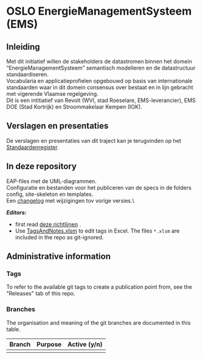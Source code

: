 # OSLO EnergieManagementSysteem (EMS)

## Inleiding

Met dit initiatief willen de stakeholders de datastromen binnen het domein “EnergieManagementSysteem” semantisch modelleren en de datastructuur standaardiseren.\
Vocabularia en applicatieprofielen opgebouwd op basis van internationale standaarden waar in dit domein consensus over bestaat en in lijn gebracht met vigerende Vlaamse regelgeving.\
Dit is een intitiatief van Revolt (WVI, stad Roeselare, EMS-leverancier),  EMS DOE (Stad Kortrijk) en Stroommakelaar Kempen (IOK).

## Verslagen en presentaties

De verslagen en presentaties van dit traject kan je terugvinden op het [Standaardenregister](https://data.vlaanderen.be/standaarden/applicatieprofiel-energiemanagementsysteem).

## In deze repository

EAP-files met de UML-diagrammen.\
Configuratie en bestanden voor het publiceren van de specs in de folders config, site-skeleton en templates.\
Een [changelog](https://github.com/Informatievlaanderen/OSLOthema-EnergieManagementSystem/blob/main/CHANGELOG) met wijzigingen tov vorige versies.\


**_Editors:_**
- first read [deze richtlijnen](https://github.com/Informatievlaanderen/OSLO-toolchain/blob/master/doc-user/README.md) .
- Use [TagsAndNotes.xlsm](https://github.com/Informatievlaanderen/OSLO-allerleiTooltjes/tree/master/EA-Excel/TagsAndNotes) 
  to edit tags in Excel. The files `*.xlsm` are included in the repo as git-ignored.


## Administrative information

### Tags
To refer to the available git tags to create a publication point from, see the "Releases" tab of this repo.


### Branches
The organisation and meaning of the git branches are documented in this table.


| Branch | Purpose | Active (y/n) |
| ------ | --------- | ---------------- | 
|  |  |  |
